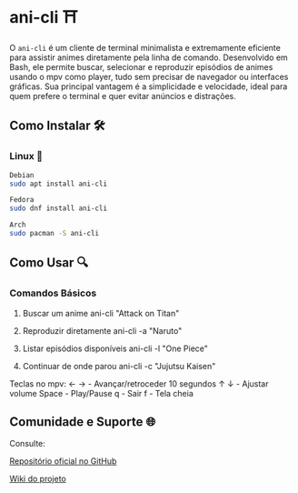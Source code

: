 # ani-cli ⛩️

O ```ani-cli``` é um cliente de terminal minimalista e extremamente eficiente para assistir animes diretamente pela linha de comando. Desenvolvido em Bash, ele permite buscar, selecionar e reproduzir episódios de animes usando o mpv como player, tudo sem precisar de navegador ou interfaces gráficas. Sua principal vantagem é a simplicidade e velocidade, ideal para quem prefere o terminal e quer evitar anúncios e distrações.

## Como Instalar 🛠️

### Linux 🐧 
```bash
Debian
sudo apt install ani-cli
```
```bash
Fedora
sudo dnf install ani-cli
```
```bash
Arch
sudo pacman -S ani-cli
```
## Como Usar 🔍
### Comandos Básicos
1. Buscar um anime
ani-cli "Attack on Titan"

2. Reproduzir diretamente
ani-cli -a "Naruto"

3. Listar episódios disponíveis
ani-cli -l "One Piece"

4. Continuar de onde parou
ani-cli -c "Jujutsu Kaisen"

Teclas no mpv:
← →    - Avançar/retroceder 10 segundos
↑ ↓    - Ajustar volume
Space  - Play/Pause
q      - Sair
f      - Tela cheia

## Comunidade e Suporte 🌐

Consulte:

<a href="https://github.com/pystardust/ani-cli">Repositório oficial no GitHub</a>

<a href="https://github.com/pystardust/ani-cli/wiki">Wiki do projeto</a>
